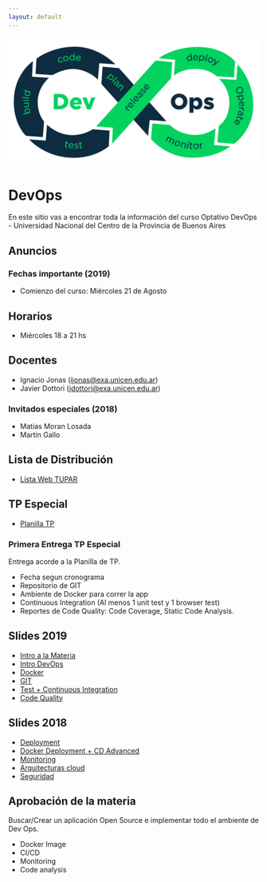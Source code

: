 ```yaml
---
layout: default
---
```



![DevOps](assets/img/devops.png)

# DevOps
En este sitio vas a encontrar toda la información del curso Optativo DevOps - Universidad Nacional del Centro de la Provincia de Buenos Aires


## Anuncios
<!-- Este Miercoles 29/05 hay clases de 18 a 21hs. -->


### Fechas importante (2019)
* Comienzo del curso: Miércoles 21 de Agosto

## Horarios
* Miércoles 18 a 21 hs

## Docentes
* Ignacio Jonas (ijonas@exa.unicen.edu.ar)
* Javier Dottori (jdottori@exa.unicen.edu.ar)
<!-- * Alejandro Perez (ajperez@exa.unicen.edu.ar) -->
### Invitados especiales (2018)
* Matias Moran Losada
* Martin Gallo

## Lista de Distribución
* [Lista Web TUPAR](https://groups.google.com/forum/#!forum/web-tupar)

## TP Especial
* [Planilla TP](https://docs.google.com/spreadsheets/d/1IeDIP41mUUqU8c1q9qztlejaIELn9uZT9WvroR0wlVk/edit#gid=0)
### Primera Entrega TP Especial
Entrega acorde a la Planilla de TP.
- Fecha segun cronograma
- Repositorio de GIT
- Ambiente de Docker para correr la app
- Continuous Integration (Al menos 1 unit test y 1 browser test)
- Reportes de Code Quality: Code Coverage, Static Code Analysis.

## Slides 2019
* [Intro a la Materia](https://docs.google.com/presentation/d/17q_4TaWb8Gx7_ipPrkN3NnKgTxei29HVeX8D48rezRI/edit)
* [Intro DevOps](https://docs.google.com/presentation/d/1NiAHg6OEWfenwKpXPR4GuF6BSpzooSRygwuvcb5zXNA/edit?usp=sharing)
* [Docker](https://docs.google.com/presentation/d/1hWwcy0jwaX7lhG1YIOZ7Dc0ol6raOJVP6efA7FEArmQ/edit)
* [GIT](https://docs.google.com/presentation/d/19-JXJ7yYbOi9qy4Y9VnYjQajs2ck6u9gusO0eFjut_w/edit)
* [Test + Continuous Integration](https://docs.google.com/presentation/d/1woiycioR51KGziMyz9UJp5hdIlqGIDIYBXyOOojQ_og/edit)
* [Code Quality](https://docs.google.com/presentation/d/1jTUbOA3zw0W0VHssNCN2UmUUyxCOk10h4pMBPsgeurU/edit)

## Slides 2018
* [Deployment](https://docs.google.com/presentation/d/1OaubIrUH7FYAnMmeA4aZJHnYOfZevtF0SYELhsAHR28/edit?usp=sharing)
* [Docker Deployment + CD Advanced](https://docs.google.com/presentation/d/1Mwwik_7Pn8tg8RT4e45s-CHzqegYWCGTMHVB_yqMFeQ/edit?usp=sharing)
* [Monitoring](https://docs.google.com/presentation/d/1Q__F1zU4AINvv-BlgXdw_VEjpuYcqviyOOxptU7bJoU/edit?usp=sharing)
* [Arquitecturas cloud](https://docs.google.com/presentation/d/1Q1BTRNfa88YZ0IjT9eSyLmYQkwXWAmkGlBULNSYwA58/edit?usp=sharing)
* [Seguridad](https://docs.google.com/presentation/d/1nt7FhkCwvfi7bWb1yP3fNTplQwJmdJZCdaJIVFOOjsg/edit?usp=sharing)



## Aprobación de la materia
Buscar/Crear un aplicación Open Source e implementar todo el ambiente de Dev Ops.
* Docker Image
* CI/CD
* Monitoring
* Code analysis 




